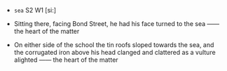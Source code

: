 - `sea` S2 W1 [si:]



-  Sitting there, facing Bond Street, he had his face turned to the sea —— the heart of the matter

-  On either side of the school the tin roofs sloped towards the sea, and the corrugated iron above his head clanged and clattered as a vulture alighted —— the heart of the matter